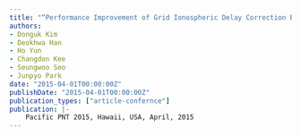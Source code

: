 ```yaml
---
title: "“Performance Improvement of Grid Ionospheric Delay Correction Based on Multiple Constellations for Single-Frequency SBAS User”"
authors:
- Donguk Kim
- Deokhwa Han
- Ho Yun
- Changdon Kee
- Seungwoo Seo
- Junpyo Park
date: "2015-04-01T00:00:00Z"
publishDate: "2015-04-01T00:00:00Z"
publication_types: ["article-confernce"]
publication: |-
    Pacific PNT 2015, Hawaii, USA, April, 2015
---
```

